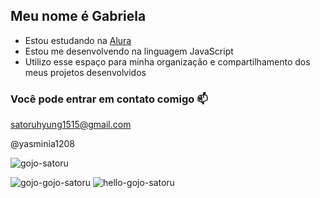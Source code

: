## Meu nome é Gabriela

- Estou estudando na [Alura](https://www.alura.com.br)
- Estou me desenvolvendo na linguagem JavaScript
- Utilizo esse espaço para minha organização e compartilhamento dos meus projetos desenvolvidos

### Você pode entrar em contato comigo 📫

satoruhyung1515@gmail.com

@yasminia1208

![gojo-satoru](https://github.com/SATORUHYUNG/satoruhyung/assets/171145044/a3424548-b817-40b7-8b35-4d3f6cc686a3)

![gojo-gojo-satoru](https://github.com/user-attachments/assets/bbbf145d-87d6-40cf-9ba3-66b4896abb95) ![hello-gojo-satoru](https://github.com/user-attachments/assets/e7266686-2930-491d-a667-010fe38a0653)

